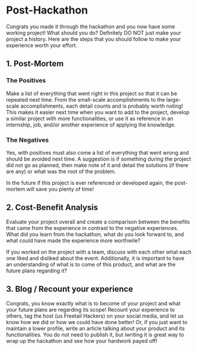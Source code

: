 # Post-Hackathon 
Congrats you made it through the hackathon and you now have some working project! What should you do? Definitely DO NOT just make your project a history. Here are the steps that you should follow to make your experience worth your effort. 

## 1. Post-Mortem

### The Positives
Make a list of everything that went right in this project so that it can be repeated next time. From the small-scale accomplishments to the large-scale accomplishments, each detail counts and is probably worth noting! This makes it easier next time when you want to add to the project, develop a similar project with more functionalities, or use it as reference in an internship, job, and/or another experience of applying the knowledge.

### The Negatives

Yes, with positives must also come a list of everything that went wrong and should be avoided next time. A suggestion is if something during the project did not go as planned, then make note of it and detail the solutions (if there are any) or what was the root of the problem. 


In the future if this project is ever referenced or developed again, the post-mortem will save you plenty of time!

## 2. Cost-Benefit Analysis
Evaluate your project overall and create a comparison between the benefits that came from the experience in contrast to the negative experiences. What did you learn from the hackathon, what do you look forward to, and what could have made the experience more worthwile?

If you worked on the project with a team, discuss with each other what each one liked and disliked about the event. Additionally, it is important to have an understanding of what is to come of this product, and what are the future plans regarding it?

## 3. Blog / Recount your experience

Congrats, you know exactly what is to become of your project and what your future plans are regarding its scope! Recount your experience to others, tag the host (us Freetail Hackers) on your social media, and let us know how we did or how we could have done better! Or, if you just want to maintain a lower profile, write an article talking about your product and its functionalities. You do not need to publish it, but iwriting it is great way to wrap up the hackathon and see how your hardwork payed off!